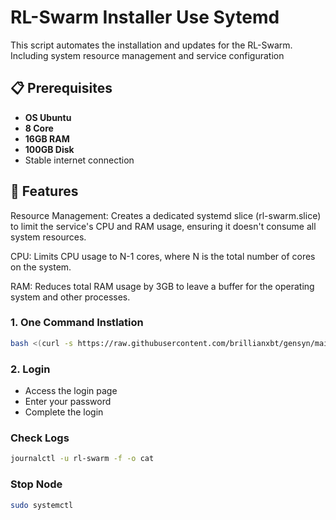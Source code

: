 # RL-Swarm Installer Use Sytemd
This script automates the installation and updates for the RL-Swarm. Including system resource management and service configuration

## 📋 Prerequisites

- **OS Ubuntu**
- **8 Core**
- **16GB RAM**
- **100GB Disk**
- Stable internet connection

## 🚀 Features
Resource Management: Creates a dedicated systemd slice (rl-swarm.slice) to limit the service's CPU and RAM usage, ensuring it doesn't consume all system resources.

CPU: Limits CPU usage to N-1 cores, where N is the total number of cores on the system.

RAM: Reduces total RAM usage by 3GB to leave a buffer for the operating system and other processes.

### 1. One Command Instlation
```bash
bash <(curl -s https://raw.githubusercontent.com/brillianxbt/gensyn/main/systemd.sh)
```

### 2. Login

- Access the login page
- Enter your password
- Complete the login

### Check Logs
```bash
journalctl -u rl-swarm -f -o cat
```

### Stop Node
```bash
sudo systemctl
```
